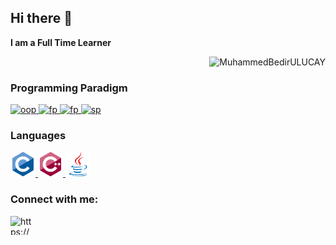 ## Hi there 👋
**I am a Full Time Learner** 

<p><img align="right" src="https://github-readme-stats-eight-theta.vercel.app/api/top-langs/?username=mbulucay&layout=compact&langs_count=8&theme=algolia" alt="MuhammedBedirULUCAY" />
</p>

<br/>
<h3 align="left">Programming Paradigm</h3>
<p align="left"> 
<a href="https://en.wikipedia.org/wiki/Object-oriented_programming" target="_blank"> <img src="https://st4.depositphotos.com/18672748/22455/v/600/depositphotos_224553200-stock-illustration-object-oriented-programming-icon-trendy.jpg" alt="oop" width="60" height="60"/> </a> 
<a href="https://www.geeksforgeeks.org/functional-programming-paradigm" target="_blank"> <img src="https://axisapplications.com/wp-content/uploads/2019/02/functionalprogramming_icon-300x300.png" alt="fp" width="60" height="60"/> </a> 
<a href="https://en.wikipedia.org/wiki/Imperative_programming" target="_blank"> <img src="https://i.ibb.co/qrW1cN6/CREATOR-gd-jpeg-v1-0-using-IJG-JPEG-v62-quality-82.jpg" alt="fp" width="60" height="70"/> </a> 
<a href="https://en.wikipedia.org/wiki/Structured_programming" target="_blank"> <img src="https://image.winudf.com/v2/image1/Y29tLnNxc3RlY2guc3RydWN0dXJlZF9wcm9ncmFtbWluZ19pY29uXzE1NjQ3NDExOThfMDA5/icon.png?w=100&fakeurl=1" alt="sp" width="60" height="60"/> </a> 
  
<h3 align="left">Languages</h3>
<p align="left"> 
<a href="https://www.cprogramming.com/" target="_blank"> <img src="https://raw.githubusercontent.com/devicons/devicon/master/icons/c/c-original.svg" alt="c" width="40" height="40"/> </a> 
<a href="https://www.w3schools.com/cpp/" target="_blank"> <img src="https://raw.githubusercontent.com/devicons/devicon/master/icons/cplusplus/cplusplus-original.svg" alt="cplusplus" width="40" height="40"/> </a> 
<a href="https://docs.oracle.com/" target="_blank"> <img src="https://raw.githubusercontent.com/devicons/devicon/master/icons/java/java-original.svg" alt="java" width="40" height="40"/> </a> 

<h3 align="left">Connect with me:</h3>
<p align="left">
  <a href="https://www.linkedin.com/in/muhammedbedirulucay/" target="blank"><img align="left" src="https://cdn.jsdelivr.net/npm/simple-icons@3.0.1/icons/linkedin.svg"            alt="https://www.linkedin.com/in/muhammedbedirulucay/" height="30" width="40" /></a>
</p>

<br />
<br />

